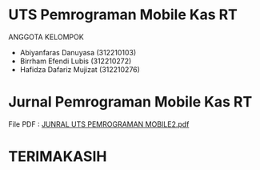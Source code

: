 # UTS Pemrograman Mobile Kas RT


ANGGOTA KELOMPOK
- Abiyanfaras Danuyasa (312210103)
- Birrham Efendi Lubis (312210272)
- Hafidza Dafariz Mujizat (312210276)


# Jurnal Pemrograman Mobile Kas RT

File PDF : [JUNRAL UTS PEMROGRAMAN MOBILE2.pdf](https://github.com/Hafidza1/Pemograman-mobile-per8/files/15335442/JUNRAL.UTS.PEMROGRAMAN.MOBILE2.pdf)


# TERIMAKASIH

